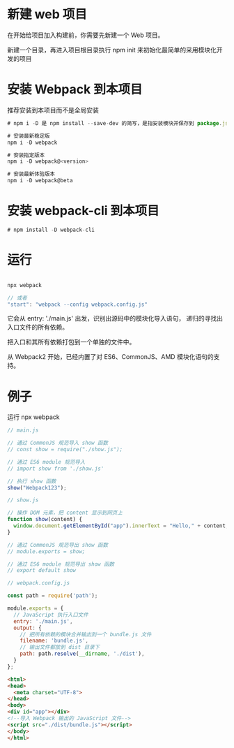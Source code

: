 # 新建 web 项目

在开始给项目加入构建前，你需要先新建一个 Web 项目。

新建一个目录，再进入项目根目录执行 npm init 来初始化最简单的采用模块化开发的项目


# 安装 Webpack 到本项目

推荐安装到本项目而不是全局安装

```js
# npm i -D 是 npm install --save-dev 的简写，是指安装模块并保存到 package.json 的 devDependencies

# 安装最新稳定版
npm i -D webpack

# 安装指定版本
npm i -D webpack@<version>

# 安装最新体验版本
npm i -D webpack@beta
```

# 安装 webpack-cli 到本项目

```js
# npm install -D webpack-cli
```

# 运行

```js

npx webpack

// 或者
"start": "webpack --config webpack.config.js"
```

它会从 entry: './main.js' 出发，识别出源码中的模块化导入语句， 递归的寻找出入口文件的所有依赖。

把入口和其所有依赖打包到一个单独的文件中。 

从 Webpack2 开始，已经内置了对 ES6、CommonJS、AMD 模块化语句的支持。


# 例子

运行 npx webpack

```js
// main.js

// 通过 CommonJS 规范导入 show 函数
// const show = require("./show.js");

// 通过 ES6 module 规范导入
// import show from './show.js'

// 执行 show 函数
show("Webpack123");

```

```js
// show.js

// 操作 DOM 元素，把 content 显示到网页上
function show(content) {
  window.document.getElementById("app").innerText = "Hello," + content;
}

// 通过 CommonJS 规范导出 show 函数
// module.exports = show;

// 通过 ES6 module 规范导出 show 函数
// export default show
```

```js
// webpack.config.js

const path = require('path');

module.exports = {
  // JavaScript 执行入口文件
  entry: './main.js',
  output: {
    // 把所有依赖的模块合并输出到一个 bundle.js 文件
    filename: 'bundle.js',
    // 输出文件都放到 dist 目录下
    path: path.resolve(__dirname, './dist'),
  }
};
```

```html
<html>
<head>
  <meta charset="UTF-8">
</head>
<body>
<div id="app"></div>
<!--导入 Webpack 输出的 JavaScript 文件-->
<script src="./dist/bundle.js"></script>
</body>
</html>
```